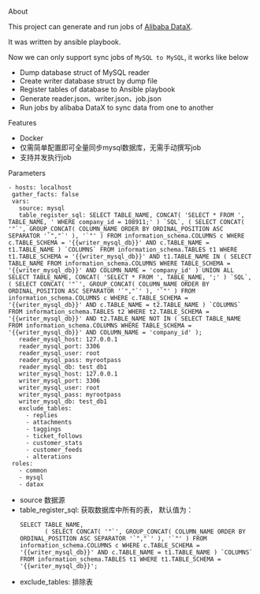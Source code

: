 About 

This project can generate and run jobs of [Alibaba DataX](https://github.com/alibaba/DataX).

It was written by ansible playbook.

Now we can only support sync jobs of  `MySQL to MySQL`, it works like below

 - Dump database struct of MySQL reader
 - Create writer database struct by dump file
 - Register tables of database to Ansible playbook
 - Generate reader.json、writer.json、job.json
 - Run jobs by alibaba DataX to sync data from one to another

Features
 - Docker
 - 仅需简单配置即可全量同步mysql数据库，无需手动撰写job
 - 支持并发执行job

Parameters
 ```
 - hosts: localhost
  gather_facts: false
  vars:
    source: mysql
    table_register_sql: SELECT TABLE_NAME, CONCAT( 'SELECT * FROM ', TABLE_NAME, ' WHERE company_id = 108911;' ) `SQL`, ( SELECT CONCAT( '"`', GROUP_CONCAT( COLUMN_NAME ORDER BY ORDINAL_POSITION ASC SEPARATOR '`","`' ), '`"' ) FROM information_schema.COLUMNS c WHERE c.TABLE_SCHEMA = '{{writer_mysql_db}}' AND c.TABLE_NAME = t1.TABLE_NAME ) `COLUMNS` FROM information_schema.TABLES t1 WHERE t1.TABLE_SCHEMA = '{{writer_mysql_db}}' AND t1.TABLE_NAME IN ( SELECT TABLE_NAME FROM information_schema.COLUMNS WHERE TABLE_SCHEMA = '{{writer_mysql_db}}' AND COLUMN_NAME = 'company_id' ) UNION ALL SELECT TABLE_NAME, CONCAT( 'SELECT * FROM ', TABLE_NAME, ';' ) `SQL`, ( SELECT CONCAT( '"`', GROUP_CONCAT( COLUMN_NAME ORDER BY ORDINAL_POSITION ASC SEPARATOR '`","`' ), '`"' ) FROM information_schema.COLUMNS c WHERE c.TABLE_SCHEMA = '{{writer_mysql_db}}' AND c.TABLE_NAME = t2.TABLE_NAME ) `COLUMNS` FROM information_schema.TABLES t2 WHERE t2.TABLE_SCHEMA = '{{writer_mysql_db}}' AND t2.TABLE_NAME NOT IN ( SELECT TABLE_NAME FROM information_schema.COLUMNS WHERE TABLE_SCHEMA = '{{writer_mysql_db}}' AND COLUMN_NAME = 'company_id' );
    reader_mysql_host: 127.0.0.1
    reader_mysql_port: 3306
    reader_mysql_user: root
    reader_mysql_pass: myrootpass
    reader_mysql_db: test_db1
    writer_mysql_host: 127.0.0.1
    writer_mysql_port: 3306
    writer_mysql_user: root
    writer_mysql_pass: myrootpass
    writer_mysql_db: test_db1
    exclude_tables:
      - replies
      - attachments
      - taggings
      - ticket_follows
      - customer_stats
      - customer_feeds
      - alterations
  roles:
    - common
    - mysql
    - datax
 ```
 - source 数据源 
 - table_register_sql: 获取数据库中所有的表， 默认值为：
    ```
    SELECT TABLE_NAME, 
           ( SELECT CONCAT( '"`', GROUP_CONCAT( COLUMN_NAME ORDER BY ORDINAL_POSITION ASC SEPARATOR '`","`' ), '`"' ) FROM information_schema.COLUMNS c WHERE c.TABLE_SCHEMA = '{{writer_mysql_db}}' AND c.TABLE_NAME = t1.TABLE_NAME ) `COLUMNS` 
    FROM information_schema.TABLES t1 WHERE t1.TABLE_SCHEMA = '{{writer_mysql_db}}';   
    ```
 - exclude_tables: 排除表  
